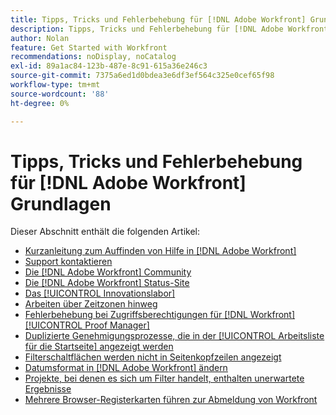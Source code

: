 ```yaml
---
title: Tipps, Tricks und Fehlerbehebung für [!DNL Adobe Workfront] Grundlagen
description: Tipps, Tricks und Fehlerbehebung für [!DNL Adobe Workfront] Grundlagen
author: Nolan
feature: Get Started with Workfront
recommendations: noDisplay, noCatalog
exl-id: 89a1ac84-123b-487e-8c91-615a36e246c3
source-git-commit: 7375a6ed1d0bdea3e6df3ef564c325e0cef65f98
workflow-type: tm+mt
source-wordcount: '88'
ht-degree: 0%

---
```


# Tipps, Tricks und Fehlerbehebung für [!DNL Adobe Workfront] Grundlagen

Dieser Abschnitt enthält die folgenden Artikel:

* [Kurzanleitung zum Auffinden von Hilfe in [!DNL Adobe Workfront]](../../workfront-basics/tips-tricks-and-troubleshooting/guide-for-help-in-workfront.md)
* [Support kontaktieren](../../workfront-basics/tips-tricks-and-troubleshooting/contact-customer-support.md)
* [Die [!DNL Adobe Workfront] Community](../../workfront-basics/tips-tricks-and-troubleshooting/workfront-community.md)
* [Die  [!DNL Adobe Workfront] Status-Site](../../workfront-basics/tips-tricks-and-troubleshooting/understand-the-status-site.md)
* [Das [!UICONTROL Innovationslabor]](../../workfront-basics/tips-tricks-and-troubleshooting/idea-exchange.md)
* [Arbeiten über Zeitzonen hinweg](../../workfront-basics/tips-tricks-and-troubleshooting/working-across-timezones.md)
* [Fehlerbehebung bei Zugriffsberechtigungen für [!DNL Workfront] [!UICONTROL Proof Manager]](../../workfront-basics/tips-tricks-and-troubleshooting/wp-manager-permissions-troubleshooting.md)
* [Duplizierte Genehmigungsprozesse, die in der [!UICONTROL Arbeitsliste für die Startseite] angezeigt werden](../../workfront-basics/tips-tricks-and-troubleshooting/duplicate-apprval-processes-home.md)
* [Filterschaltflächen werden nicht in Seitenkopfzeilen angezeigt](../../workfront-basics/tips-tricks-and-troubleshooting/filter-buttons-do-not-display-in-page-headers.md)
* [Datumsformat in  [!DNL Adobe Workfront] ändern](../tips-tricks-and-troubleshooting/change-date-format-chrome.md)
* [Projekte, bei denen es sich um Filter handelt, enthalten unerwartete Ergebnisse](../tips-tricks-and-troubleshooting/projects-im-on-filter-including-unexpected-results.md)
* [Mehrere Browser-Registerkarten führen zur Abmeldung von Workfront](/help/quicksilver/workfront-basics/tips-tricks-and-troubleshooting/multiple-browser-tabs-cause-logout.md)